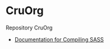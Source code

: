 CruOrg
======

Repository CruOrg

- [Documentation for Compiling SASS](/CQFiles/CruOrgApp/%40JCR_ROOT/apps/CruOrgApp/static/sassfiles/README.md)
